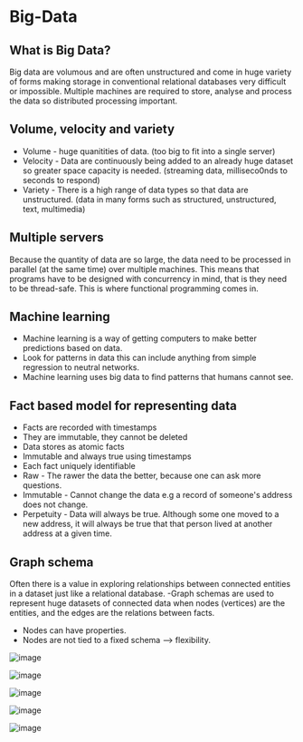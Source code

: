 # Big-Data

## What is Big Data?
Big data are volumous and are often unstructured and come in huge variety of forms making storage in conventional relational databases very difficult or impossible. Multiple machines are required to store, analyse and process the data so distributed processing important.

## Volume, velocity and variety
- Volume - huge quanitities of data. (too big to fit into a single server)
- Velocity - Data are continuously being added to an already huge dataset so greater space capacity is needed. (streaming data, milliseco0nds to seconds to respond)
- Variety - There is a high range of data types so that data are unstructured. (data in many forms such as structured, unstructured, text, multimedia)

## Multiple servers
Because the quantity of data are so large, the data need to be processed in parallel (at the same time) over multiple machines. This means that programs have to be designed with concurrency in mind, that is they need to be thread-safe. This is where functional programming comes in.

## Machine learning
- Machine learning is a way of getting computers to make better predictions based on data.
- Look for patterns in data this can include anything from simple regression to neutral networks.
- Machine learning uses big data to find patterns that humans cannot see.

## Fact based model for representing data
- Facts are recorded with timestamps
- They are immutable, they cannot be deleted
- Data stores as atomic facts
- Immutable and always true using timestamps
- Each fact uniquely identifiable
- Raw - The rawer the data the better, because one can ask more questions.
- Immutable - Cannot change the data e.g a record of someone's address does not change.
- Perpetuity - Data will always be true. Although some one moved to a new address, it will always be true that that person lived at another address at a given time.

## Graph schema
Often there is a value in exploring relationships between connected entities in a dataset just like a relational database.
-Graph schemas are used to represent huge datasets of connected data when nodes (vertices) are the entities, and the edges are the relations between facts.
- Nodes can have properties.
- Nodes are not tied to a fixed schema --> flexibility.

![image](https://github.com/Minwauu/Big-Data/assets/110039102/3947a746-55f7-4be5-8cce-0e0d55cb782b)

![image](https://github.com/Minwauu/Big-Data/assets/110039102/65198e52-0b32-4c40-aae5-1425517e4cc4)

![image](https://github.com/Minwauu/Big-Data/assets/110039102/5de8a8ec-af8e-42af-b022-aba98f378c4e)

![image](https://github.com/Minwauu/Big-Data/assets/110039102/9521b90f-6319-4798-a29f-bfb70f4ec634)

![image](https://github.com/Minwauu/Big-Data/assets/110039102/c2a45a2f-e269-4b0a-b8ac-62de2f173f66)





